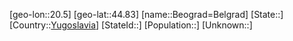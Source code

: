 ﻿---
location: [44.83,20.5]
type: City
tags:
- geo/City


SpocWebEntityId: 29105
isDeleted: false
confidential: public

---
[geo-lon::20.5]
[geo-lat::44.83]
[name::Beograd=Belgrad]
[State::]
[Country::[Yugoslavia](geo/Continent/Europe/Yugoslavia.md)]
[StateId::]
[Population::]
[Unknown::]

